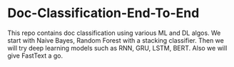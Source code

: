 # Doc-Classification-End-To-End
This repo contains doc classification using various ML and DL algos. We start with Naive Bayes, Random Forest with a stacking classifier. Then we will try deep learning models such as RNN, GRU, LSTM, BERT. Also we will give FastText a go.
